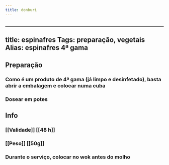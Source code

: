 ```yaml
---
title: donburi
---
```


## 
---
title: espinafres
Tags: preparação, vegetais
Alias: espinafres 4ª gama
---
## Preparação
### Como é um produto de 4ª gama (já limpo e desinfetado), basta abrir a embalagem e colocar numa cuba
### Dosear em potes
## Info
### [[Validade]] [[48 h]]
### [[Peso]] [[50g]]
### Durante o serviço, colocar no wok antes do molho
